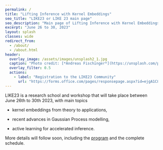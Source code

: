 ```yaml
---
permalink: /
title: "Lifting Inference with Kernel Embeddings"
seo_title: "LIKE23 or LIKE 23 main page"
seo_description: "Main page of Lifting Inference with Kernel Embeddings event, also called like 23 and LIKE 23 ! LIKE23 is a research school and workshop that will take place in Bern and with main topic kernel embeddings, Gaussian Process modelling, active learning for accelerated inference. Main organizer: David Ginsbourger"
excerpt: "June 26 to 30, 2023"
layout: splash
classes: wide
redirect_from: 
  - /about/
  - /about.html
header:
  overlay_image: /assets/images/unsplash2_1.jpg
  caption: "Photo credit: [*Andreas Fischinger*](https://unsplash.com/photos/xosBoKRT0qE)"
  overlay_filter: 0.5
  actions:
    - label: "Registration to the LIKE23 Community"
      url: "https://forms.office.com/pages/responsepage.aspx?id=ejgA1C8h6kOsf3eqEteXfuRp-VEk3TFJiUkC3XfxN35UNkhaOVFHTFNBVkMyTkFBVE9RTjZLTzRYUC4u"
---
```


LIKE23 is a research school and workshop that will take place between June 26th to 30th 2023, with main topics

  *  kernel embeddings from theory to applications,   

  *  recent advances in Gaussian Process modelling,  

  *  active learning for accelerated inference. 

More details will follow soon, including the [program](/program) and the complete schedule.

